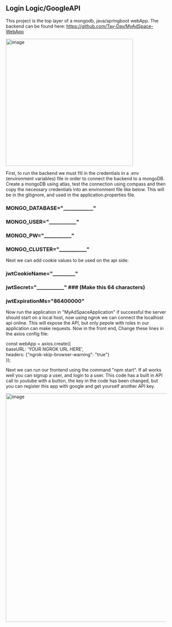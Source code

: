 ## Login Logic/GoogleAPI ##

This project is the top layer of a mongodb, java/springboot webApp. The backend can be found here: https://github.com/Tay-Day/MyAdSpace-WebApp

<img width="398" alt="image" src="https://github.com/Tay-Day/WebApp-Frontend/assets/89946561/c135961e-37bb-4780-b281-dea9ab016fd4">

First, to run the backend we must fill in the credentials in a .env (environment variables) file in order to connect the backend to a mongoDB. Create a mongoDB using atlas, test the connection using compass and then copy the necessary credentials into an environment file like below. This will be in the gitignore, and used in the application.properties file. 
### MONGO_DATABASE="____________" ### 

###  MONGO_USER="___________" ### 

###  MONGO_PW="___________" ### 

### MONGO_CLUSTER="___________" ###

Next we can add cookie values to be used on the api side: 

### jwtCookieName="_________" ###
### jwtSecret="___________" ### (Make this 64 characters)
### jwtExpirationMs="86400000" ###

Now run the application in "MyAdSpaceApplication" if successful the server should start on a local host, now using ngrok we can connect the localhost api online. This will expose the API, but only pepole with roles in our application can make requests. Now in the front end, 
Change these lines in the axios config file:

const webApp = axios.create({ </br>
    baseURL: 'YOUR NGROK URL HERE', </br>
    headers: {"ngrok-skip-browser-warning": "true"} </br>
}); </br>

Next we can run our frontend using the command "npm start". If all works well you can signup a user, and login to a user. This code has a built in API call to youtube with a button, the key in the code has been changed, but you can register this app with google and get yourself another API key.

<img width="716" alt="image" src="https://github.com/Tay-Day/WebApp-Frontend/assets/89946561/6a6063aa-1af8-4202-9ce3-52642edf6bb6">




